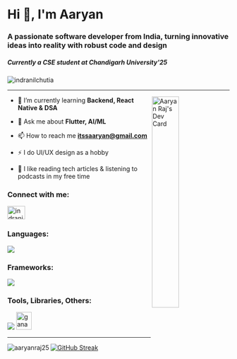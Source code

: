 <h1 align="left">Hi 👋, I'm Aaryan</h1>
<h3 align="left">A passionate software developer from India, turning innovative ideas into reality with robust code and design</h3>
<h5>Currently a CSE student at Chandigarh University'25</h5>
<p align="left"> <img src="https://komarev.com/ghpvc/?username=aaryanraj25&label=Profile%20views&color=0e75b6&style=flat" alt="indranilchutia" /></p>
<hr/>
<a href="https://app.daily.dev/aaryanraj25"><img align="right" src="https://api.daily.dev/devcards/v2/Ck2ycPHLdur9oJjdtGqMl.png?type=default&r=jxv" width="35%" alt="Aaryan Raj's Dev Card"/></a>


- 🌱 I’m currently learning **Backend, React Native & DSA**

- 💬 Ask me about **Flutter, AI/ML**

- 📫 How to reach me **itssaaryan@gmail.com**

- ⚡ I do UI/UX design as a hobby

- 📖 I like reading tech articles & listening to podcasts in my free time 


<h3 align="left">Connect with me:</h3>
<p align="left">
<a href="https://linkedin.com/in/aaryanraj" target="blank"><img align="center" src="https://raw.githubusercontent.com/rahuldkjain/github-profile-readme-generator/master/src/images/icons/Social/linked-in-alt.svg" alt="indranilchutia" height="30" width="40" /></a>
</p>

<p align="left"> 
<h3 align="left">Languages:</h3>
  <img src="https://skillicons.dev/icons?i=js,html,css,cpp,python,typescript,dart"/>

<h3 align="left">Frameworks:</h3>
  <img src="https://skillicons.dev/icons?i=react,nextjs,express,flutter"/>
  
<h3 align="left">Tools, Libraries, Others:</h3>
  <img src="https://skillicons.dev/icons?i=tailwind,sass,nodejs,mongo,mysql,postgres,ipfs,vite,git,bootstrap,figma,postman,android,xcode"/>
  <a href="https://trufflesuite.com/ganache/" target="_blank" rel="noreferrer"> <img src="https://seeklogo.com/images/G/ganache-logo-1EB72084A8-seeklogo.com.png" alt="ganache" width="35" height="40"/> </a> 
  </p>

<hr/>
<p><img align="left" src="https://github-readme-stats.vercel.app/api/top-langs?username=aaryanraj25&show_icons=true&locale=en&layout=compact&theme=github_dark" alt="aaryanraj25" /></p>


[![GitHub Streak](https://github-readme-streak-stats.herokuapp.com?user=aaryanraj25&exclude_days=Sun&card_width=485&theme=github_dark)](https://git.io/streak-stats)
